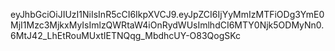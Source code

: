 eyJhbGciOiJIUzI1NiIsInR5cCI6IkpXVCJ9.eyJpZCI6IjYyMmIzMTFiODg3YmE0MjI1Mzc3MjkxMyIsImlzQWRtaW4iOnRydWUsImlhdCI6MTY0Njk5ODMyNn0.6MtJ42_LhEtRouMUxtIETNQqg_MbdhcUY-O83QogSKc